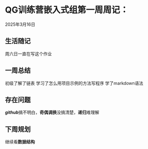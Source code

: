 # QG训练营嵌入式组第一周周记：
2025年3月16日

## 生活随记

周六日一直在写这个作业

## 一周总结

初级了解了链表 学习了怎么用项目示例的方法写程序 学了markdown语法

## 存在问题

***github***搞不明白，**奇偶调换**没搞清楚，**递归**难理解

## 下周规划

继续看**数据结构**
